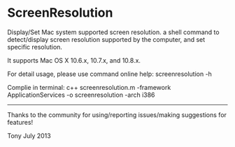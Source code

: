 ScreenResolution
================

Display/Set Mac system supported screen resolution.
a shell command to detect/display screen resolution supported by the computer, and set specific resolution.

It supports Mac OS X 10.6.x, 10.7.x, and 10.8.x.

For detail usage, please use command online help:
screenresolution -h

Complie in terminal:
c++ screenresolution.m -framework ApplicationServices -o screenresolution -arch i386


---
Thanks to the community for using/reporting issues/making suggestions for features!

Tony
July 2013
